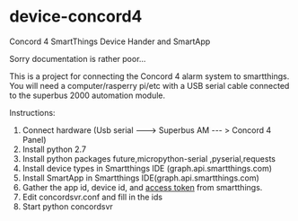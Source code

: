 # device-concord4
Concord 4 SmartThings Device Hander and SmartApp

Sorry documentation is rather poor... 

This is a project for connecting the Concord 4 alarm system to smartthings.   You will need a computer/rasperry pi/etc with a USB serial cable connected to the superbus 2000 automation module.


Instructions:
1.  Connect hardware (Usb serial ---> Superbus AM --- > Concord 4 Panel)
2.  Install python 2.7 
3.  Install python packages future,micropython-serial ,pyserial,requests
4.  Install device types in Smartthings IDE (graph.api.smartthings.com)
5.  Install SmartApp in Smartthings IDE(graph.api.smartthings.com)
6.  Gather the app id, device id, and [access token](http://docs.smartthings.com/en/latest/smartapp-web-services-developers-guide/tutorial-part2.html#get-an-access-token) from smartthings.
7.  Edit concordsvr.conf and fill in the ids
8.  Start python concordsvr
